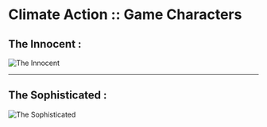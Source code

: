 # Climate Action :: Game Characters


<h2> The Innocent : </h2>

![The Innocent](https://user-images.githubusercontent.com/86942363/166801733-3039a88e-cb56-49b2-8acc-b5f2e8bea482.png)

<hr>

<h2> The Sophisticated : </h2>

![The Sophisticated](https://user-images.githubusercontent.com/86942363/166883674-026cdda8-5e19-450f-95be-3f872f549ee1.png)
